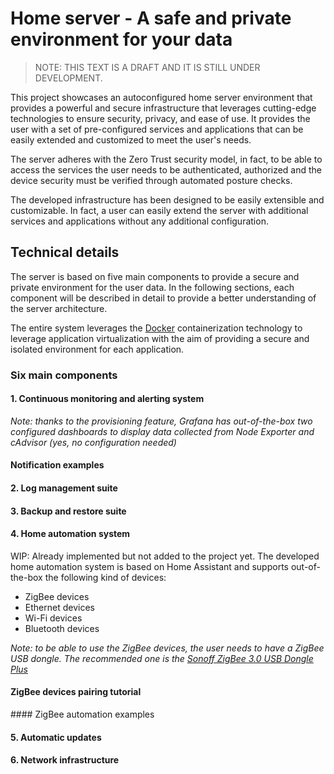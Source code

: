 # Home server - A safe and private environment for your data

> NOTE: THIS TEXT IS A DRAFT AND IT IS STILL UNDER DEVELOPMENT.

This project showcases an autoconfigured home server environment that provides a powerful and secure infrastructure that leverages cutting-edge technologies to ensure security, privacy, and ease of use. It provides the user with a set of pre-configured services and applications that can be easily extended and customized to meet the user's needs.

The server adheres with the Zero Trust security model, in fact, to be able to access the services the user needs to be authenticated, authorized and the device security must be verified through automated posture checks.

The developed infrastructure has been designed to be easily extensible and customizable. In fact, a user can easily extend the server with additional services and applications without any additional configuration.

## Technical details

The server is based on five main components to provide a secure and private environment for the user data. In the following sections, each component will be described in detail to provide a better understanding of the server architecture.

The entire system leverages the [Docker](https://www.docker.com/) containerization technology to leverage application virtualization with the aim of providing a secure and isolated environment for each application.

### Six main components

#### 1. Continuous monitoring and alerting system

*Note: thanks to the provisioning feature, Grafana has out-of-the-box two configured dashboards to display data collected from Node Exporter and cAdvisor (yes, no configuration needed)*

#### Notification examples

#### 2. Log management suite

#### 3. Backup and restore suite

#### 4. Home automation system

WIP: Already implemented but not added to the project yet. The developed home automation system is based on Home Assistant and supports out-of-the-box the following kind of devices:

- ZigBee devices
- Ethernet devices
- Wi-Fi devices
- Bluetooth devices

*Note: to be able to use the ZigBee devices, the user needs to have a ZigBee USB dongle. The recommended one is the [Sonoff ZigBee 3.0 USB Dongle Plus](https://sonoff.tech/product/gateway-and-sensors/sonoff-zigbee-3-0-usb-dongle-plus-p/)*

#### ZigBee devices pairing tutorial

#### ZigBee automation examples

#### 5. Automatic updates
#### 6. Network infrastructure

